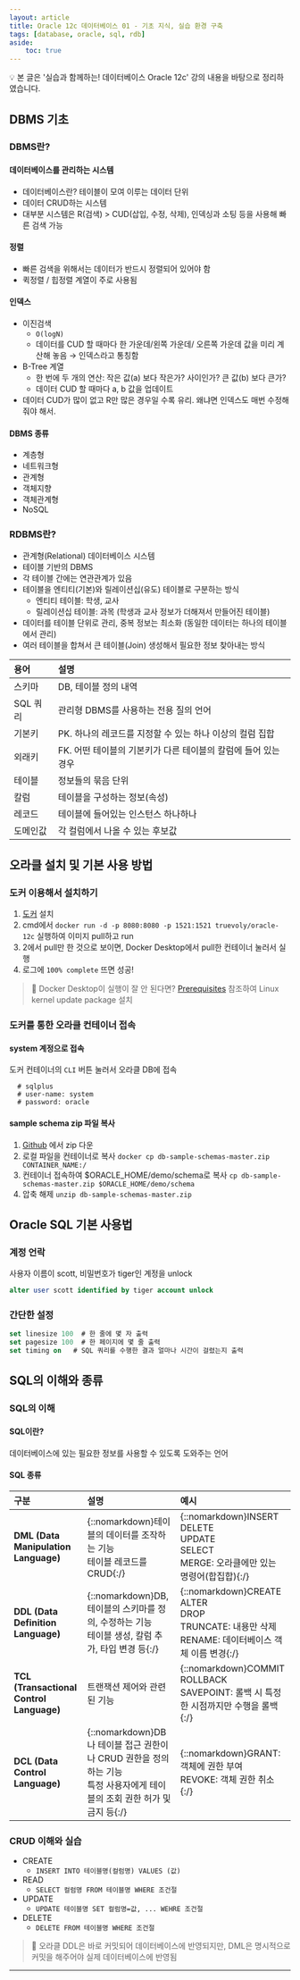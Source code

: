 ```yaml
---
layout: article
title: Oracle 12c 데이터베이스 01 - 기초 지식, 실습 환경 구축
tags: [database, oracle, sql, rdb]
aside:
    toc: true
---
```


💡 본 글은 '실습과 함께하는! 데이터베이스 Oracle 12c' 강의 내용을 바탕으로 정리하였습니다.

## DBMS 기초
### DBMS란?
#### 데이터베이스를 관리하는 시스템
* 데이터베이스란? 테이블이 모여 이루는 데이터 단위
* 데이터 CRUD하는 시스템
* 대부분 시스템은 R(검색) > CUD(삽입, 수정, 삭제), 인덱싱과 소팅 등을 사용해 빠른 검색 가능

#### 정렬
* 빠른 검색을 위해서는 데이터가 반드시 정렬되어 있어야 함
* 퀵정렬 / 힙정렬 계열이 주로 사용됨

#### 인덱스
* 이진검색
  + `O(logN)`
  + 데이터를 CUD 할 때마다 한 가운데/왼쪽 가운데/ 오른쪽 가운데 값을 미리 계산해 놓음 → 인덱스라고 통칭함
* B-Tree 계열
  + 한 번에 두 개의 연산: 작은 값(a) 보다 작은가? 사이인가? 큰 값(b) 보다 큰가?
  + 데이터 CUD 할 때마다 a, b 값을 업데이트
* 데이터 CUD가 많이 없고 R만 많은 경우일 수록 유리. 왜냐면 인덱스도 매번 수정해줘야 해서.

#### DBMS 종류
* 계층형
* 네트워크형
* 관계형
* 객체지향
* 객체관계형
* NoSQL

### RDBMS란?
* 관계형(Relational) 데이터베이스 시스템
* 테이블 기반의 DBMS
* 각 테이블 간에는 연관관계가 있음
* 테이블을 엔티티(기본)와 릴레이션십(유도) 테이블로 구분하는 방식
  + 엔티티 테이블: 학생, 교사
  + 릴레이션십 테이블: 과목 (학생과 교사 정보가 더해져서 만들어진 테이블)
* 데이터를 테이블 단위로 관리, 중복 정보는 최소화 (동일한 데이터는 하나의 테이블에서 관리)
* 여러 테이블을 합쳐서 큰 테이블(Join) 생성해서 필요한 정보 찾아내는 방식

|용어|설명|
|:---|:---|
|스키마|DB, 테이블 정의 내역|
|SQL 쿼리| 관리형 DBMS를 사용하는 전용 질의 언어|
|기본키| PK. 하나의 레코드를 지정할 수 있는 하나 이상의 컬럼 집합|
|외래키| FK. 어떤 테이블의 기본키가 다른 테이블의 칼럼에 들어 있는 경우|
|테이블| 정보들의 묶음 단위|
|칼럼| 테이블을 구성하는 정보(속성)|
|레코드| 테이블에 들어있는 인스턴스 하나하나|
|도메인값| 각 컬럼에서 나올 수 있는 후보값|

## 오라클 설치 및 기본 사용 방법
### 도커 이용해서 설치하기
1. [도커](https://www.docker.com/get-started) 설치
2. cmd에서 `docker run -d -p 8080:8080 -p 1521:1521 truevoly/oracle-12c` 실행하여 이미지 pull하고 run
3. 2에서 pull만 한 것으로 보이면, Docker Desktop에서 pull한 컨테이너 눌러서 실행
4. 로그에 `100% complete` 뜨면 성공!

> 📌 Docker Desktop이 실행이 잘 안 된다면? [Prerequisites](https://docs.docker.com/docker-for-windows/wsl/#prerequisites) 참조하여 Linux kernel update package 설치


### 도커를 통한 오라클 컨테이너 접속
#### system 계정으로 접속
도커 컨테이너의 `CLI` 버튼 눌러서 오라클 DB에 접속 <br/>
```shell
  # sqlplus
  # user-name: system
  # password: oracle
```

#### sample schema zip 파일 복사
1. [Github](https://github.com/oracle/db-sample-schemas) 에서 zip 다운
2. 로컬 파일을 컨테이너로 복사 `docker cp db-sample-schemas-master.zip CONTAINER_NAME:/`
3. 컨테이너 접속하여 $ORACLE_HOME/demo/schema로 복사 `cp db-sample-schemas-master.zip $ORACLE_HOME/demo/schema`
4. 압축 해제 `unzip db-sample-schemas-master.zip`

## Oracle SQL 기본 사용법
### 계정 언락
사용자 이름이 scott, 비밀번호가 tiger인 계정을 unlock
``` sql
alter user scott identified by tiger account unlock
```

### 간단한 설정
``` sql
set linesize 100  # 한 줄에 몇 자 출력
set pagesize 100  # 한 페이지에 몇 줄 출력
set timing on   # SQL 쿼리를 수행한 결과 얼마나 시간이 걸렸는지 출력
```

## SQL의 이해와 종류
### SQL의 이해
#### SQL이란?
데이터베이스에 있는 필요한 정보를 사용할 수 있도록 도와주는 언어
#### SQL 종류

|구분|설명|예시|
|:---|:---|:---|
|**DML (Data Manipulation Language)**| {::nomarkdown}테이블의 데이터를 조작하는 기능</br>테이블 레코드를 CRUD{:/}| {::nomarkdown}INSERT</br>DELETE</br>UPDATE</br>SELECT</br>MERGE: 오라클에만 있는 명령어(합집합){:/}|
|**DDL (Data Definition Language)**|{::nomarkdown}DB, 테이블의 스키마를 정의, 수정하는 기능 </br> 테이블 생성, 칼럼 추가, 타입 변경 등{:/} | {::nomarkdown}CREATE</br>ALTER</br>DROP</br>TRUNCATE: 내용만 삭제</br>RENAME: 데이터베이스 객체 이름 변경{:/}|
|**TCL (Transactional Control Language)**| 트랜잭션 제어와 관련된 기능 | {::nomarkdown}COMMIT</br>ROLLBACK</br>SAVEPOINT: 롤백 시 특정한 시점까지만 수행을 롤백{:/}|
|**DCL (Data Control Language)**|{::nomarkdown}DB나 테이블 접근 권한이나 CRUD 권한을 정의하는 기능</br>특정 사용자에게 테이블의 조회 권한 허가 및 금지 등{:/}|{::nomarkdown}GRANT: 객체에 권한 부여</br>REVOKE: 객체 권한 취소{:/}|

### CRUD 이해와 실습
* CREATE
  - `INSERT INTO 테이블명(컬럼명) VALUES (값)`
* READ
  - `SELECT 컬럼명 FROM 테이블명 WHERE 조건절`
* UPDATE
  - `UPDATE 테이블명 SET 컬럼명=값, ... WEHRE 조건절`
* DELETE
  - `DELETE FROM 테이블명 WHERE 조건절`

> 📌 오라클 DDL은 바로 커밋되어 데이터베이스에 반영되지만, DML은 명시적으로 커밋을 해주어야 실제 데이터베이스에 반영됨


***
<!--more-->

